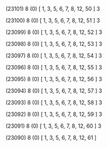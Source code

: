 (23101) 8 (0) [ 1, 3, 5, 6, 7, 8, 12, 50 ] 3 


(23100) 8 (0) [ 1, 3, 5, 6, 7, 8, 12, 51 ] 3 


(23099) 8 (0) [ 1, 3, 5, 6, 7, 8, 12, 52 ] 3 


(23098) 8 (0) [ 1, 3, 5, 6, 7, 8, 12, 53 ] 3 


(23097) 8 (0) [ 1, 3, 5, 6, 7, 8, 12, 54 ] 3 


(23096) 8 (0) [ 1, 3, 5, 6, 7, 8, 12, 55 ] 3 


(23095) 8 (0) [ 1, 3, 5, 6, 7, 8, 12, 56 ] 3 


(23094) 8 (0) [ 1, 3, 5, 6, 7, 8, 12, 57 ] 3 


(23093) 8 (0) [ 1, 3, 5, 6, 7, 8, 12, 58 ] 3 


(23092) 8 (0) [ 1, 3, 5, 6, 7, 8, 12, 59 ] 3 


(23091) 8 (0) [ 1, 3, 5, 6, 7, 8, 12, 60 ] 3 


(23090) 8 (0) [ 1, 3, 5, 6, 7, 8, 12, 61 ]  

